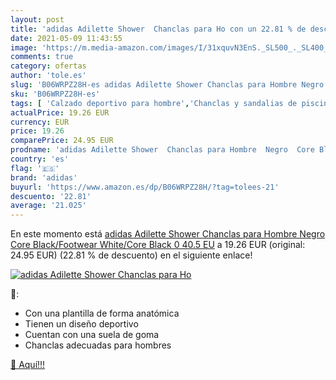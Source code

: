 ```yaml
---
layout: post
title: 'adidas Adilette Shower  Chanclas para Ho con un 22.81 % de descuento'
date: 2021-05-09 11:43:55
image: 'https://m.media-amazon.com/images/I/31xquvN3EnS._SL500_._SL400_.jpg'
comments: true
category: ofertas
author: 'tole.es'
slug: 'B06WRPZ28H-es adidas Adilette Shower Chanclas para Hombre Negro Core...'
sku: 'B06WRPZ28H-es'
tags: [ 'Calzado deportivo para hombre','Chanclas y sandalias de piscina para hombre','Zapatillas y calzado deportivo para hombre','Zapatos','Zapatos para hombre','Zapatos y complementos','adidas','chanclas', ]
actualPrice: 19.26 EUR
currency: EUR
price: 19.26
comparePrice: 24.95 EUR
prodname: 'adidas Adilette Shower  Chanclas para Hombre  Negro  Core Black/Footwear White/Core Black 0   40.5 EU'
country: 'es'
flag: '🇪🇸'
brand: 'adidas'
buyurl: 'https://www.amazon.es/dp/B06WRPZ28H/?tag=tolees-21'
descuento: '22.81'
average: '21.025'
---
```


En este momento está [adidas Adilette Shower  Chanclas para Hombre  Negro  Core Black/Footwear White/Core Black 0   40.5 EU](https://www.amazon.es/dp/B06WRPZ28H/?tag=tolees-21) a 19.26 EUR (original: 24.95 EUR) (22.81 %  de descuento) en el siguiente enlace!

[![adidas Adilette Shower  Chanclas para Ho](https://m.media-amazon.com/images/I/31xquvN3EnS._SL500_._SL400_.jpg)](https://www.amazon.es/dp/B06WRPZ28H/?tag=tolees-21)

🔎:

- Con una plantilla de forma anatómica
- Tienen un diseño deportivo
- Cuentan con una suela de goma
- Chanclas adecuadas para hombres

[🛒 Aquí!!!](https://www.amazon.es/dp/B06WRPZ28H/?tag=tolees-21)
